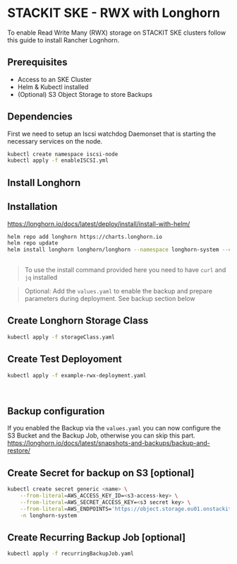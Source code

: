 # STACKIT SKE - RWX with Longhorn

To enable Read Write Many (RWX) storage on STACKIT SKE clusters follow this guide to install Rancher Lognhorn.

## Prerequisites
+ Access to an SKE Cluster
+ Helm & Kubectl installed
+ (Optional) S3 Object Storage to store Backups

## Dependencies

First we need to setup an Iscsi watchdog Daemonset that is starting the necessary services on the node.
```bash
kubectl create namespace iscsi-node
kubectl apply -f enableISCSI.yml
```

## Install Longhorn
## Installation
https://longhorn.io/docs/latest/deploy/install/install-with-helm/
```bash
helm repo add longhorn https://charts.longhorn.io
helm repo update
helm install longhorn longhorn/longhorn --namespace longhorn-system --create-namespace -f values.yaml --version $(curl -s https://api.github.com/repos/longhorn/longhorn/releases/latest | jq -r '.tag_name')
  
```
> To use the install command provided here you need to have `curl` and `jq` installed

> Optional: Add the `values.yaml` to enable the backup and prepare parameters during deployment. See backup section below


## Create Longhorn Storage Class

```bash
kubectl apply -f storageClass.yaml
```

## Create Test Deployoment

```bash
kubectl apply -f example-rwx-deployment.yaml
```  
<br>

## Backup configuration
If you enabled the Backup via the `values.yaml` you can now configure the S3 Bucket and the Backup Job, otherwise you can skip this part.
https://longhorn.io/docs/latest/snapshots-and-backups/backup-and-restore/

## Create Secret for backup on S3 [optional]
```bash
kubectl create secret generic <name> \
    --from-literal=AWS_ACCESS_KEY_ID=<s3-access-key> \
    --from-literal=AWS_SECRET_ACCESS_KEY=<s3 secret key> \
    --from-literal=AWS_ENDPOINTS='https://object.storage.eu01.onstackit.cloud' \
    -n longhorn-system
```

## Create Recurring Backup Job [optional]
```bash
kubectl apply -f recurringBackupJob.yaml
```